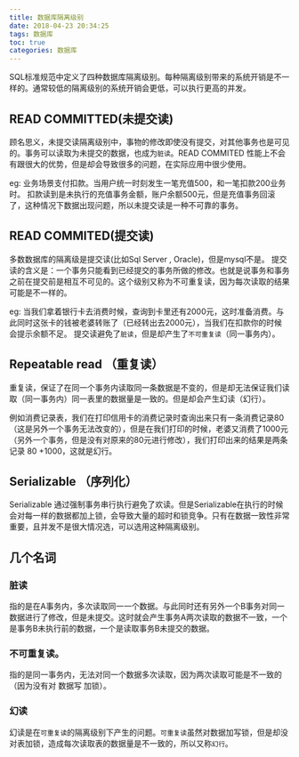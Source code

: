 ```yaml
---
title: 数据库隔离级别
date: 2018-04-23 20:34:25
tags: 数据库
toc: true
categories: 数据库
---
```


SQL标准规范中定义了四种数据库隔离级别。每种隔离级别带来的系统开销是不一样的。通常较低的隔离级别的系统开销会更低，可以执行更高的并发。

## READ COMMITTED(未提交读)
顾名思义，未提交读隔离级别中，事物的修改即使没有提交，对其他事务也是可见的。事务可以读取为未提交的数据，也成为`脏读`。READ COMMITED 性能上不会有跟很大的优势，但是却会导致很多的问题，在实际应用中很少使用。

eg:
业务场景支付扣款。当用户统一时刻发生一笔充值500，和一笔扣款200业务时。 扣款读到是未执行的充值事务金额，账户余额500元，但是充值事务回滚了，这种情况下数据出现问题，所以未提交读是一种不可靠的事务。


## READ COMMITED(提交读)
多数数据库的隔离级是提交读(比如Sql Server , Oracle)，但是mysql不是。
提交读的含义是：一个事务只能看到已经提交的事务所做的修改。也就是说事务和事务之前在提交前是相互不可见的。这个级别又称为不可重复读，因为每次读取的结果可能是不一样的。

eg:
当我们拿着银行卡去消费时候，查询到卡里还有2000元，这时准备消费。与此同时这张卡的钱被老婆转账了（已经转出去2000元），当我们在扣款你的时候会提示余额不足。
提交读避免了`脏读`，但是却产生了`不可重复读`（同一事务内）。

## Repeatable read （重复读）

重复读，保证了在同一个事务内读取同一条数据是不变的，但是却无法保证我们读取（同一事务内）同一表里的数据量是一致的。但是却会产生幻读（幻行）。

例如消费记录表，我们在打印信用卡的消费记录时查询出来只有一条消费记录80（这是另外一个事务无法改变的），但是在我们打印的时候，老婆又消费了1000元（另外一个事务，但是没有对原来的80元进行修改），我们打印出来的结果是两条记录 80 +1000，这就是幻行。



## Serializable （序列化）
Serializable 通过强制事务串行执行避免了欢读。但是Serializable在执行的时候会对每一样的数据都加上锁，会导致大量的超时和锁竞争。只有在数据一致性非常重要，且并发不是很大情况选，可以选用这种隔离级别。


## 几个名词

### 脏读
指的是在A事务内，多次读取同一一个数据。与此同时还有另外一个B事务对同一数据进行了修改，但是未提交。这时就会产生事务A两次读取的数据不一致，一个是事务B未执行前的数据，一个是读取事务B未提交的数据。

### 不可重复读。
指的是同一事务内，无法对同一个数据多次读取，因为两次读取可能是不一致的（因为没有对 数据写 加锁）。

### 幻读

幻读是在`可重复读`的隔离级别下产生的问题。`可重复读`虽然对数据加写锁，但是却没对表加锁，造成每次读取表的数据量是不一致的，所以又称`幻行`。
